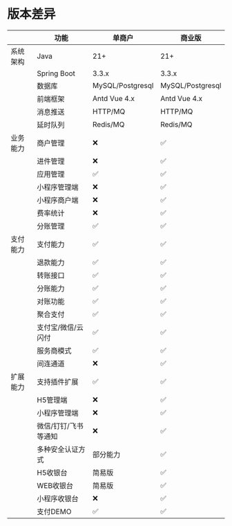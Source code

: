 # 版本差异

|      | 功能          | 单商户              | 商业版              |
|------|-------------|------------------|------------------|
| 系统架构 | Java        | 21+              | 21+              |
|      | Spring Boot | 3.3.x            | 3.3.x            |
|      | 数据库         | MySQL/Postgresql | MySQL/Postgresql |
|      | 前端框架        | Antd Vue 4.x     | Antd Vue 4.x     |
|      | 消息推送        | HTTP/MQ          | HTTP/MQ          |
|      | 延时队列        | Redis/MQ         | Redis/MQ         |
| 业务能力 | 商户管理        | ❌                | ✅                |
|      | 进件管理        | ❌                | ✅                |
|      | 应用管理        | ✅                | ✅                |
|      | 小程序管理端      | ❌                | ✅                |
|      | 小程序商户端      | ❌                | ✅                |
|      | 费率统计        | ❌                | ✅                |
|      | 分账管理        | ✅                | ✅                |
| 支付能力 | 支付能力        | ✅                | ✅                |
|      | 退款能力        | ✅                | ✅                |
|      | 转账接口        | ✅                | ✅                |
|      | 分账能力        | ✅                | ✅                |
|      | 对账功能        | ✅                | ✅                |
|      | 聚合支付        | ✅                | ✅                |
|      | 支付宝/微信/云闪付  | ✅                | ✅                |
|      | 服务商模式       | ✅                | ✅                |
|      | 间连通道        | ❌                | ✅                |
| 扩展能力 | 支持插件扩展      | ✅                | ✅                |
|      | H5管理端       | ❌                | ✅                |
|      | 小程序管理端      | ❌                | ✅                |
|      | 微信/钉钉/飞书等通知 | ❌                | ✅                |
|      | 多种安全认证方式    | 部分能力             | ✅                |
|      | H5收银台       | 简易版              | ✅                |
|      | WEB收银台      | 简易版              | ✅                |
|      | 小程序收银台      | ❌                | ✅                |
|      | 支付DEMO      | ✅                | ✅                |
